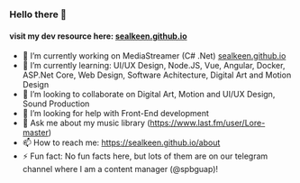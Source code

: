 ### Hello there 👋
#### visit my dev resource here: [sealkeen.github.io](https://sealkeen.github.io)

- 🔭 I’m currently working on MediaStreamer (C# .Net) [sealkeen.github.io](https://sealkeen.github.io)
- 🌱 I’m currently learning: UI/UX Design, Node.JS, Vue, Angular, Docker, ASP.Net Core, Web Design, Software Achitecture, Digital Art and Motion Design
- 👯 I’m looking to collaborate on Digital Art, Motion and UI/UX Design, Sound Production
- 🤔 I’m looking for help with Front-End development
- 💬 Ask me about my music library (https://www.last.fm/user/Lore-master)
- 📫 How to reach me: https://sealkeen.github.io/about
- ⚡ Fun fact: No fun facts here, but lots of them are on our telegram channel where I am a content manager (@spbguap)!